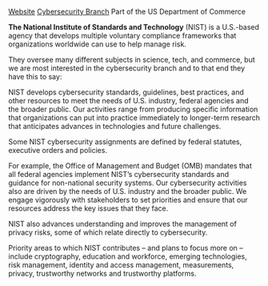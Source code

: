 [Website](https://www.nist.gov/)
[Cybersecurity Branch](https://www.nist.gov/cybersecurity)
Part of the US Department of Commerce

**The National Institute of Standards and Technology** (NIST) is a U.S.-based agency that develops multiple voluntary compliance frameworks that organizations worldwide can use to help manage risk.

They oversee many different subjects in science, tech, and commerce, but we are most interested in the cybersecurity branch and to that end they have this to say:

NIST develops cybersecurity standards, guidelines, best practices, and other resources to meet the needs of U.S. industry, federal agencies and the broader public. Our activities range from producing specific information that organizations can put into practice immediately to longer-term research that anticipates advances in technologies and future challenges.

Some NIST cybersecurity assignments are defined by federal statutes, executive orders and policies. 

For example, the Office of Management and Budget (OMB) mandates that all federal agencies implement NIST’s cybersecurity standards and guidance for non-national security systems. Our cybersecurity activities also are driven by the needs of U.S. industry and the broader public. We engage vigorously with stakeholders to set priorities and ensure that our resources address the key issues that they face. 

NIST also advances understanding and improves the management of privacy risks, some of which relate directly to cybersecurity.

Priority areas to which NIST contributes – and plans to focus more on – include cryptography, education and workforce, emerging technologies, risk management, identity and access management, measurements, privacy, trustworthy networks and trustworthy platforms.
